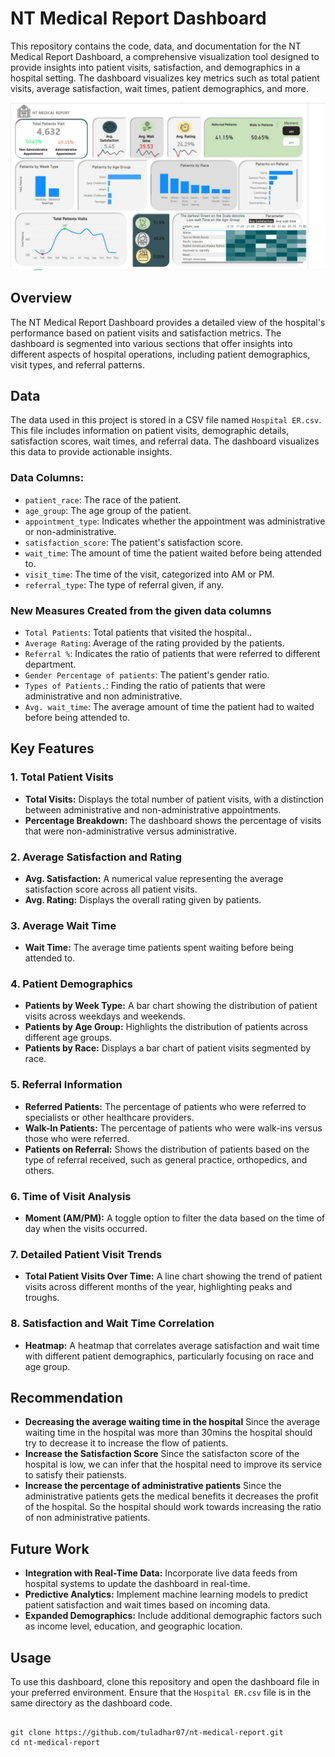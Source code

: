 <!DOCTYPE html>
<html lang="en">
<head>
    <meta charset="UTF-8">
    <meta name="viewport" content="width=device-width, initial-scale=1.0">
</head>
<body>

<h1>NT Medical Report Dashboard</h1>

<p>This repository contains the code, data, and documentation for the NT Medical Report Dashboard, a comprehensive visualization tool designed to provide insights into patient visits, satisfaction, and demographics in a hospital setting. The dashboard visualizes key metrics such as total patient visits, average satisfaction, wait times, patient demographics, and more.</p>

<!-- Dashboard Screenshot -->
<img src="hospital.png" alt="NT Medical Report Dashboard" width="1000">

<h2>Overview</h2>

<p>The NT Medical Report Dashboard provides a detailed view of the hospital's performance based on patient visits and satisfaction metrics. The dashboard is segmented into various sections that offer insights into different aspects of hospital operations, including patient demographics, visit types, and referral patterns.</p>


<h2>Data</h2>

<p>The data used in this project is stored in a CSV file named <code>Hospital ER.csv</code>. This file includes information on patient visits, demographic details, satisfaction scores, wait times, and referral data. The dashboard visualizes this data to provide actionable insights.</p>

<h3>Data Columns:</h3>
<ul>
    <li><code>patient_race</code>: The race of the patient.</li>
    <li><code>age_group</code>: The age group of the patient.</li>
    <li><code>appointment_type</code>: Indicates whether the appointment was administrative or non-administrative.</li>
    <li><code>satisfaction_score</code>: The patient's satisfaction score.</li>
    <li><code>wait_time</code>: The amount of time the patient waited before being attended to.</li>
    <li><code>visit_time</code>: The time of the visit, categorized into AM or PM.</li>
    <li><code>referral_type</code>: The type of referral given, if any.</li>
</ul>

<h3>New Measures Created from the given data columns</h3>
<ul>
    <li><code>Total Patients</code>: Total patients that visited the hospital..</li>
    <li><code>Average Rating</code>: Average of the rating provided by the patients.</li>
    <li><code>Referral %</code>: Indicates the ratio of patients that were referred to different department.</li>
    <li><code>Gender Percentage of patients</code>: The patient's gender ratio.</li>
    <li><code>Types of Patients.</code>: Finding the ratio of patients that were administrative and non administrative.</li>
    <li><code>Avg. wait_time</code>: The average  amount of time the patient had to waited before being attended to.</li>    
</ul>




<h2>Key Features</h2>

<h3>1. Total Patient Visits</h3>
<ul>
    <li><strong>Total Visits:</strong> Displays the total number of patient visits, with a distinction between administrative and non-administrative appointments.</li>
    <li><strong>Percentage Breakdown:</strong> The dashboard shows the percentage of visits that were non-administrative versus administrative.</li>
</ul>

<h3>2. Average Satisfaction and Rating</h3>
<ul>
    <li><strong>Avg. Satisfaction:</strong> A numerical value representing the average satisfaction score across all patient visits.</li>
    <li><strong>Avg. Rating:</strong> Displays the overall rating given by patients.</li>
</ul>

<h3>3. Average Wait Time</h3>
<ul>
    <li><strong>Wait Time:</strong> The average time patients spent waiting before being attended to.</li>
</ul>

<h3>4. Patient Demographics</h3>
<ul>
    <li><strong>Patients by Week Type:</strong> A bar chart showing the distribution of patient visits across weekdays and weekends.</li>
    <li><strong>Patients by Age Group:</strong> Highlights the distribution of patients across different age groups.</li>
    <li><strong>Patients by Race:</strong> Displays a bar chart of patient visits segmented by race.</li>
</ul>

<h3>5. Referral Information</h3>
<ul>
    <li><strong>Referred Patients:</strong> The percentage of patients who were referred to specialists or other healthcare providers.</li>
    <li><strong>Walk-In Patients:</strong> The percentage of patients who were walk-ins versus those who were referred.</li>
    <li><strong>Patients on Referral:</strong> Shows the distribution of patients based on the type of referral received, such as general practice, orthopedics, and others.</li>
</ul>

<h3>6. Time of Visit Analysis</h3>
<ul>
    <li><strong>Moment (AM/PM):</strong> A toggle option to filter the data based on the time of day when the visits occurred.</li>
</ul>

<h3>7. Detailed Patient Visit Trends</h3>
<ul>
    <li><strong>Total Patient Visits Over Time:</strong> A line chart showing the trend of patient visits across different months of the year, highlighting peaks and troughs.</li>
</ul>

<h3>8. Satisfaction and Wait Time Correlation</h3>
<ul>
    <li><strong>Heatmap:</strong> A heatmap that correlates average satisfaction and wait time with different patient demographics, particularly focusing on race and age group.</li>
</ul>

<h2>Recommendation</h2>

<ul>
    <li><strong>Decreasing the average waiting time in the hospital</strong> Since the average waiting time in the hospital was more than 30mins the hospital should try to decrease it to increase the flow of patients.</li>
    <li><strong>Increase the Satisfaction Score</strong> Since the satisfacton score  of the hospital is low, we can infer that the hospital need to improve its service to satisfy their patiensts.</li>
    <li><strong>Increase the percentage of administrative patients</strong> Since the administrative patients gets the medical benefits it decreases the profit of the hospital. So the hospital should work towards increasing the ratio of non administrative patients.</li>
</ul>



<h2>Future Work</h2>

<ul>
    <li><strong>Integration with Real-Time Data:</strong> Incorporate live data feeds from hospital systems to update the dashboard in real-time.</li>
    <li><strong>Predictive Analytics:</strong> Implement machine learning models to predict patient satisfaction and wait times based on incoming data.</li>
    <li><strong>Expanded Demographics:</strong> Include additional demographic factors such as income level, education, and geographic location.</li>
</ul>

<h2>Usage</h2>

<p>To use this dashboard, clone this repository and open the dashboard file in your preferred environment. Ensure that the <code>Hospital ER.csv</code> file is in the same directory as the dashboard code.</p>

<pre>
<code>
git clone https://github.com/tuladhar07/nt-medical-report.git
cd nt-medical-report
</code>
</pre>
</body>
</html>
